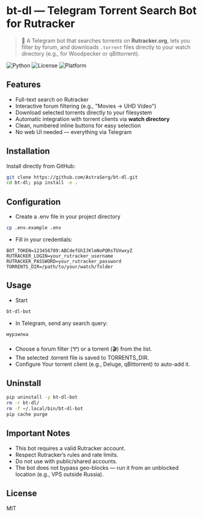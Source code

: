 # bt-dl — Telegram Torrent Search Bot for Rutracker

> 🤖 A Telegram bot that searches torrents on **Rutracker.org**, lets you filter by forum, and downloads `.torrent` files directly to your watch directory (e.g., for Woodpecker or qBittorrent).

![Python](https://img.shields.io/badge/python-3.9%2B-blue)
![License](https://img.shields.io/badge/license-MIT-green)
![Platform](https://img.shields.io/badge/platform-Linux%20%7C%20macOS%20%7C%20WSL-lightgrey)

## Features

- Full-text search on Rutracker
- Interactive forum filtering (e.g., "Movies → UHD Video")
- Download selected torrents directly to your filesystem
- Automatic integration with torrent clients via **watch directory**
- Clean, numbered inline buttons for easy selection
- No web UI needed — everything via Telegram

## Installation

Install directly from GitHub:
```bash
git clone https://github.com/AstraSerg/bt-dl.git
cd bt-dl; pip install -e .
```
## Configuration

- Create a .env file in your project directory
```bash
cp .env.example .env
```
- Fill in your credentials:
```asciidoc
BOT_TOKEN=123456789:ABCdefGhIJKlmNoPQRsTUVwxyZ
RUTRACKER_LOGIN=your_rutracker_username
RUTRACKER_PASSWORD=your_rutracker_password
TORRENTS_DIR=/path/to/your/watch/folder
```

## Usage

- Start
```bash
bt-dl-bot
```
- In Telegram, send any search query:
```bash
мурзилка
```
- Choose a forum filter (🝖) or a torrent (🎬) from the list.
- The selected .torrent file is saved to TORRENTS_DIR.
- Configure Your torrent client (e.g., Deluge, qBittorrent) to auto-add it.

## Uninstall
```bash
pip uninstall -y bt-dl-bot
rm -r bt-dl/
rm -f ~/.local/bin/bt-dl-bot
pip cache purge
```

## Important Notes

- This bot requires a valid Rutracker account.
- Respect Rutracker’s rules and rate limits.
- Do not use with public/shared accounts.
- The bot does not bypass geo-blocks — run it from an unblocked location (e.g., VPS outside Russia).

## License
MIT 
